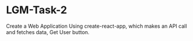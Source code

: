 # LGM-Task-2
Create a Web Application Using create-react-app, which makes an API call and fetches data, Get User button.
